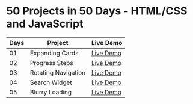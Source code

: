 # 50 Projects in 50 Days - HTML/CSS and JavaScript

| Days | Project             | Live Demo                                                |
| ---- | ------------------- | -------------------------------------------------------- |
| 01   | Expanding Cards     | [Live Demo](https://expending-cards.netlify.app/)        |
| 02   | Progress Steps      | [Live Demo](https://progress-step-js.netlify.app/)       |
| 03   | Rotating Navigation | [Live Demo](https://rotating-navigation-js.netlify.app/) |
| 04   | Search Widget       | [Live Demo](https://search-widget-js.netlify.app/)       |
| 05   | Blurry Loading      | [Live Demo](https://blurry-loading-js.netlify.app/)      |

